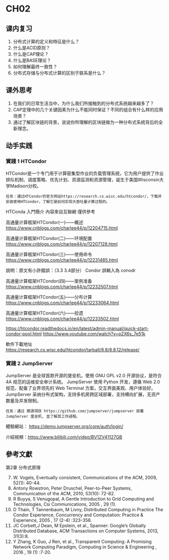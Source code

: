 # CH02

## 课内复习
1.	分布式计算的定义和特征是什么？
2.	什么是ACID原则？
3.	什么是CAP理论？
4.	什么是BASE理论？
5.	如何理解最终一致性？
6.	分布式存储与分布式计算的区别于联系是什么？

## 课外思考
1.	在我们的日常生活当中，为什么我们所接触到的分布式系统越来越多了？
2.	CAP定理中的几个关键因素为什么不能同时保证？不同的组合有什么样的应用场景？
3.	通过了解区块链的背景，说说你所理解的区块链做为一种分布式系统背后的全新理念。

## 动手实践
### 實踐 1 HTCondor
HTCondor是一个专门用于计算密集型作业的负载管理系统，它为用户提供了作业排队机制、调度策略、优先计划、资源监测和资源管理，诞生于美国Wisconsin大学Madison分校。

	任务：通过HTCondor的官方网站https://research.cs.wisc.edu/htcondor/，下载并安装使用HTCondor，了解它是如何实现大吞吐量计算过程的。



HTConda 入門簡介
內容來自互聯網 僅供參考

高通量计算框架HTCondor(一)——概述
https://www.cnblogs.com/charlee44/p/12204715.html

高通量计算框架HTCondor(二)——环境配置
https://www.cnblogs.com/charlee44/p/12207128.html

高通量计算框架HTCondor(三)——使用命令
https://www.cnblogs.com/charlee44/p/12231485.html

說明：原文有小許錯誤：（3.3 3.4部分）
Condor 誤輸入為 conodr


高通量计算框架HTCondor(四)——案例准备
https://www.cnblogs.com/charlee44/p/12232507.html

高通量计算框架HTCondor(五)——分布计算
https://www.cnblogs.com/charlee44/p/12233064.html

高通量计算框架HTCondor(六)——拾遗
https://www.cnblogs.com/charlee44/p/12233502.html


https://htcondor.readthedocs.io/en/latest/admin-manual/quick-start-condor-pool.html
https://www.youtube.com/watch?v=p2X6s_7e51k

軟件下載地址
https://research.cs.wisc.edu/htcondor/tarball/8.8/8.8.12/release/

### 實踐 2 JumpServer

JumpServer 是全球首款开源的堡垒机，使用 GNU GPL v2.0 开源协议，是符合 4A 规范的运维安全审计系统。
JumpServer 使用 Python 开发，遵循 Web 2.0 规范，配备了业界领先的 Web Terminal 方案，交互界面美观、用户体验好。
JumpServer 采纳分布式架构，支持多机房跨区域部署，支持横向扩展，无资产数量及并发限制。

    任务：通过 開源項目 https://github.com/jumpserver/jumpserver 部署 JumpServer 堡垒机, 並了解其工作過程。
體驗網站： https://demo.jumpserver.org/core/auth/login/

介紹視頻：https://www.bilibili.com/video/BV1ZV41127GB 


## 參考文獻
第2章 分布式原理

7.	W. Vogels, Eventually consistent, Communications of the ACM, 2009, 52(1): 40-44.
8.	Antony Rowstron, Peter Druschel, Peer-to-Peer Systems, Communication of the ACM, 2010, 53(10): 72-82. 
9.	R Buyya, S Venugopal, A Gentle Introduction to Grid Computing and Technologies, Csi Communications, 2005 , 29 (1).
10.	D Thain, T Tannenbaum, M Livny, Distributed Computing in Practice The Condor Experience, Concurrency and Computation: Practice & Experience, 2005 , 17 (2-4) :323-356.
11.	JC Corbett,J Dean, M Epstein, et al., Spanner: Google’s Globally Distributed Database, ACM Transactions on Computer Systems, 2013, 31(3):8.
12.	Y Zhang, K Guo, J Ren, et al., Transparent Computing: A Promising Network Computing Paradigm, Computing in Science & Engineering , 2016 , 19 (1) :7-20.

